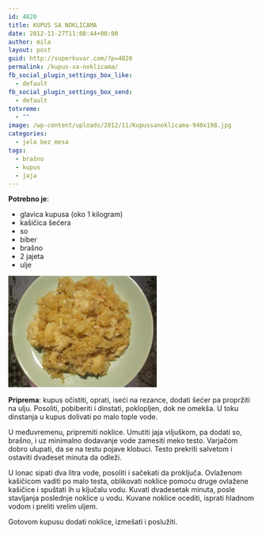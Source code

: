 ```yaml
---
id: 4820
title: KUPUS SA NOKLICAMA
date: 2012-11-27T11:08:44+00:00
author: mila
layout: post
guid: http://superkuvar.com/?p=4820
permalink: /kupus-sa-noklicama/
fb_social_plugin_settings_box_like:
  - default
fb_social_plugin_settings_box_send:
  - default
totvreme:
  - ""
image: /wp-content/uploads/2012/11/Kupussanoklicama-940x198.jpg
categories:
  - jela bez mesa
tags:
  - brašno
  - kupus
  - jaja
---
```

**Potrebno je**:

  * glavica kupusa (oko 1 kilogram)
  * kašičica šećera
  * so
  * biber
  * brašno
  * 2 jajeta
  * ulje

<img class="alignnone size-medium wp-image-4825" title="Kupussanoklicama" src="/wp-content/uploads/2012/11/Kupussanoklicama-300x225.jpg" alt="" width="300" height="225" /> 

**Priprema**: kupus očistiti, oprati, iseći na rezance, dodati šećer pa propržiti na ulju. Posoliti, pobiberiti i dinstati, poklopljen, dok ne omekša. U toku dinstanja u kupus dolivati po malo tople vode.

U međuvremenu, pripremiti noklice. Umutiti jaja viljuškom, pa dodati so, brašno, i uz minimalno dodavanje vode zamesiti meko testo. Varjačom dobro ulupati, da se na testu pojave klobuci. Testo prekriti salvetom i ostaviti dvadeset minuta da odleži.

U lonac sipati dva litra vode, posoliti i sačekati da proključa. Ovlaženom kašičicom vaditi po malo testa, oblikovati noklice pomoću druge ovlažene kašičice i spuštati ih u ključalu vodu. Kuvati dvadesetak minuta, posle stavljanja poslednje noklice u vodu. Kuvane noklice ocediti, isprati hladnom vodom i preliti vrelim uljem.

Gotovom kupusu dodati noklice, izmešati i poslužiti.